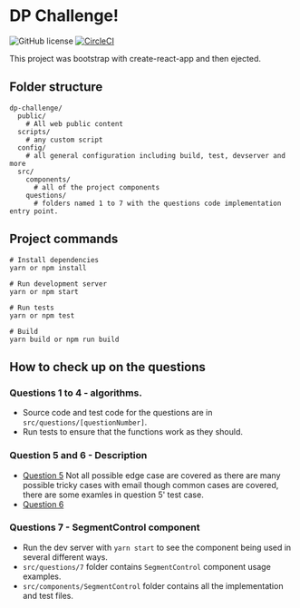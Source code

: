 # DP Challenge!

![GitHub license](https://img.shields.io/badge/license-MIT-blue.svg) [![CircleCI](https://circleci.com/gh/juanmagalhaes/dp-challenge.svg?style=svg)](https://circleci.com/gh/juanmagalhaes/dp-challenge)

This project was bootstrap with create-react-app and then ejected.

## Folder structure

```
dp-challenge/
  public/
    # All web public content
  scripts/
    # any custom script
  config/
    # all general configuration including build, test, devserver and more
  src/
    components/
      # all of the project components
    questions/
      # folders named 1 to 7 with the questions code implementation entry point.
```

## Project commands

```
# Install dependencies
yarn or npm install

# Run development server
yarn or npm start

# Run tests
yarn or npm test

# Build
yarn build or npm run build
```

## How to check up on the questions

### Questions 1 to 4 - algorithms.

- Source code and test code for the questions are in `src/questions/[questionNumber]`.
- Run tests to ensure that the functions work as they should.

### Question 5 and 6 - Description

- [Question 5](https://github.com/juanmagalhaes/dp-challenge/tree/master/src/questions/5)
  Not all possible edge case are covered as there are many possible tricky cases with email
  though common cases are covered, there are some examles in question 5' test case.
- [Question 6](https://github.com/juanmagalhaes/dp-challenge/tree/master/src/questions/6)

### Questions 7 - SegmentControl component

- Run the dev server with `yarn start` to see the component being used in several different ways.
- `src/questions/7` folder contains `SegmentControl` component usage examples.
- `src/components/SegmentControl` folder contains all the implementation and test files.
